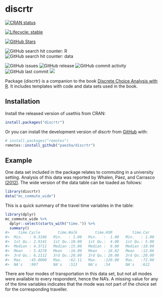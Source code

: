 
<!-- README.md is generated from README.Rmd. Please edit that file -->

# discrtr

<!-- badges: start -->

[![CRAN
status](https://www.r-pkg.org/badges/version/discrtr)](https://CRAN.R-project.org/package=discrtr)

[![Lifecycle:
stable](https://img.shields.io/badge/lifecycle-stable-green.svg)](https://lifecycle.r-lib.org/articles/stages.html#stable)

[![GitHub
Stars](https://img.shields.io/github/stars/paezha/discrtr?style=social)](https://github.com/paezha/discrtr/stargazers)

![GitHub search hit counter:
R](https://img.shields.io/github/search/paezha/discrtr/R)  
![GitHub search hit counter:
data](https://img.shields.io/github/search/paezha/discrtr/data)

![GitHub issues](https://img.shields.io/github/issues/paezha/discrtr)
![GitHub
release](https://img.shields.io/github/release-date/paezha/discrtr)
![GitHub commit
activity](https://img.shields.io/github/commit-activity/y/paezha/discrtr)
![GitHub last
commit](https://img.shields.io/github/last-commit/paezha/discrtr)
[![](https://cranlogs.r-pkg.org/badges/discrtr)](https://cran.r-project.org/package=discrtr)
<!-- badges: end -->

Package {discrtr} is a companion to the book [Discrete Choice Analysis
with R](https://link.springer.com/book/10.1007/978-3-031-20719-8). It
includes templates with code and data sets used in the book.

## Installation

Install the released version of usethis from CRAN:

``` r
install.packages("discrtr")
```

Or you can install the development version of discrtr from
[GitHub](https://github.com/) with:

``` r
# install.packages("remotes")
remotes::install_github("paezha/discrtr")
```

## Example

One data set included in the package relates to commuting in a
university setting. Analysis of this data was reported by Whalen, Páez,
and Carrasco [(2012)](https://doi.org/10.1016/j.jtrangeo.2013.06.008).
The wide version of the data table can be loaded as follows:

``` r
library(discrtr)
data("mc_commute_wide")
```

This is a quick summary of the travel time variables in the table:

``` r
library(dplyr)
mc_commute_wide %>% 
  dplyr::select(starts_with("time.")) %>%
  summary()
#>    time.Cycle        time.Walk        time.HSR         time.Car    
#>  Min.   : 0.3106   Min.   : 1.00   Min.   :  1.00   Min.   : 1.00  
#>  1st Qu.: 2.9141   1st Qu.:10.00   1st Qu.:  4.00   1st Qu.: 5.00  
#>  Median : 4.3711   Median :15.00   Median :  8.00   Median :10.00  
#>  Mean   : 5.4278   Mean   :16.09   Mean   : 16.82   Mean   :12.86  
#>  3rd Qu.: 6.2112   3rd Qu.:20.00   3rd Qu.: 20.00   3rd Qu.:20.00  
#>  Max.   :45.0000   Max.   :62.11   Max.   :120.00   Max.   :72.00  
#>  NA's   :997       NA's   :513     NA's   :54       NA's   :622
```

There are four modes of transportation in this data set, but not all
modes were available to every respondent, hence the NA’s. A missing
value for any of the time variables indicates that the mode was not part
of the choice set for the corresponding traveller.
